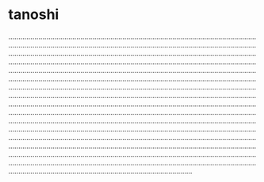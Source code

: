 # tanoshi

............................................................................................................................................................................................................................................................................................................................................................................................................................................................................................................................................................................................................................................................................................................................................................................................................................................................................................................................................................................................................................................................................................................................................................................................................................................................................................................................................................................................................................................................................................................................................................................................................................................................................................................................................................................................................................................................................................................................................................................................................................................................................................................................................................